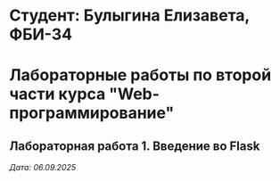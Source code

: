 # Студент: Булыгина Елизавета, ФБИ-34

# Лабораторные работы по второй части курса "Web-программирование"

## Лабораторная работа 1. Введение во Flask 

*Дата: 06.09.2025*
